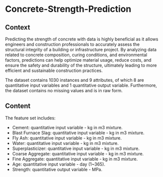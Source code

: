 # Concrete-Strength-Prediction
## Context
Predicting the strength of concrete with data is highly beneficial as it allows engineers and construction professionals to accurately assess the structural integrity of a building or infrastructure project. By analyzing data related to concrete composition, curing conditions, and environmental factors, predictions can help optimize material usage, reduce costs, and ensure the safety and durability of the structure, ultimately leading to more efficient and sustainable construction practices.

The dataset contains 1030 instances and 9 attributes, of which 8 are quantitative input variables and 1 quantitative output variable. Furthermore, the dataset contains no missing values and is in raw form.

## Content
The feature set includes:
* Cement: quantitative input variable - kg in m3 mixture.
* Blast Furnace Slag: quantitative input variable - kg in m3 mixture.
* Fly Ash: quantitative input variable - kg in m3 mixture.
* Water: quantitative input variable - kg in m3 mixture.
* Superplasticizer: quantitative input variable - kg in m3 mixture.
* Coarse Aggregate: quantitative input variable - kg in m3 mixture.
* Fine Aggregate: quantitative input variable - kg in m3 mixture.
* Age: quantitative input variable - day (1~365).
* Strength: quantitative output variable - MPa.
